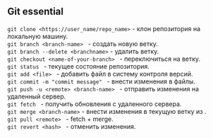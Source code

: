## Git essential  

```git clone <https://user_name/repo_name>``` - клон репозитория на локальную машину.  
```git branch <branch-name> ``` - создать новую ветку.  
```git branch --delete <branchname>``` - удалить ветку.  
```git checkout <name-of-your-branch> ``` - переключиться на ветку.  
```git status ``` - текущее состояние репозитория.  
```git add <file> ``` - добавить файл в систему контроля версий.  
```git commit -m "commit message" ``` - внести изменения в файлы.  
```git push -u <remote> <branch-name> ``` - отправить изменения на удаленный сервер.  
```git fetch ``` - получить обновления с удаленного сервера.  
```git merge <branch-name>``` - внести изменения в текущую ветку из <branch-name>.  
```git pull <remote> ``` - fetch + merge.  
```git revert <hash> ``` - отменить изменения.  

